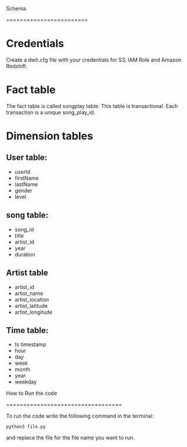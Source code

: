 Schema

========================
# Credentials

Create a dwh.cfg file with your credentials for S3, IAM Role and Amazon Redshift.

# Fact table

The fact table is called songplay table.
This table is transactional. Each transaction is a unique song_play_id.

# Dimension tables

## User table:

* userId
* firstName
* lastName 
* gender
* level

## song table:

* song_id 
* title
* artist_id 
* year 
* duration

## Artist table

* artist_id 
* artist_name 
* artist_location 
* artist_latitude 
* artist_longitude

## Time table:

* ts timestamp 
* hour 
* day 
* week 
* month 
* year 
* weekday

How to Run the code

==================================

To run the code write the following command in the terminal:

`python3 file.py`

and replace the file for the file name you want to run.
